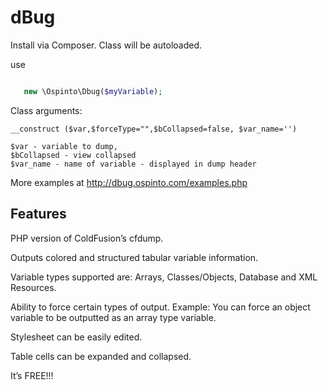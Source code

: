 # dBug


Install via Composer.
Class will be autoloaded.


use 
``` php

   new \Ospinto\Dbug($myVariable);

```

Class arguments:

    __construct ($var,$forceType="",$bCollapsed=false, $var_name='')

    $var - variable to dump,
    $bCollapsed - view collapsed
    $var_name - name of variable - displayed in dump header



More examples at http://dbug.ospinto.com/examples.php

## Features

PHP version of ColdFusion’s cfdump.

Outputs colored and structured tabular variable information.

Variable types supported are: Arrays, Classes/Objects, Database and XML Resources.

Ability to force certain types of output. Example: You can force an
object variable to be outputted as an array type variable.

Stylesheet can be easily edited.

Table cells can be expanded and collapsed.

It’s FREE!!!

